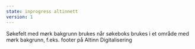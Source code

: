 ```yaml
---
state: inprogress altinnett
version: 1
---
```

Søkefelt med mørk bakgrunn brukes når søkeboks brukes i et område med mørk bakgrunn, f.eks. footer på Altinn Digitalisering
